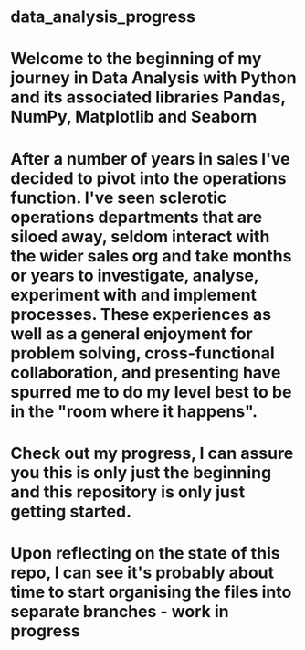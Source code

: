 # data_analysis_progress

# Welcome to the beginning of my journey in Data Analysis with Python and its associated libraries Pandas, NumPy, Matplotlib and Seaborn

# After a number of years in sales I've decided to pivot into the operations function. I've seen sclerotic operations departments that are siloed away, seldom interact with the wider sales org and take months or years to investigate, analyse, experiment with and implement processes. These experiences as well as a general enjoyment for problem solving, cross-functional collaboration, and presenting have spurred me to do my level best to be in the "room where it happens".

# Check out my progress, I can assure you this is only just the beginning and this repository is only just getting started.

# Upon reflecting on the state of this repo, I can see it's probably about time to start organising the files into separate branches - work in progress
